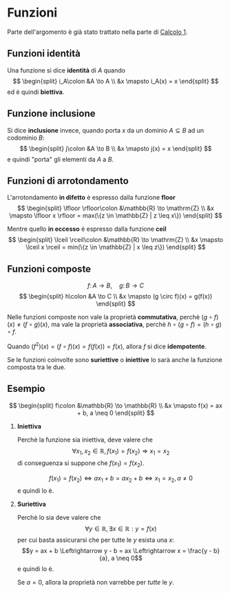 # Funzioni

Parte dell'argomento è già stato trattato nella parte di [Calcolo 1](../../ct0432/03/README.md).

## Funzioni identità

Una funzione si dice **identità** di $A$ quando
$$
\begin{split}
i_A\colon &A \to A \\
&x \mapsto i_A(x) = x
\end{split}
$$
ed è quindi **biettiva**.

## Funzione inclusione

Si dice **inclusione** invece, quando porta $x$ da un dominio $A \subseteq B$ ad un codominio $B$:
$$
\begin{split}
j\colon &A \to B \\
&x \mapsto j(x) = x
\end{split}
$$
e quindi "porta" gli elementi da $A$ a $B$.

## Funzioni di arrotondamento

L'arrotondamento **in difetto** è espresso dalla funzione **floor**
$$
\begin{split}
\lfloor \rfloor\colon &\mathbb{R} \to \mathrm{Z} \\
&x \mapsto \lfloor x \rfloor = max(\{z \in \mathbb{Z} | z \leq x\})
\end{split}
$$

Mentre quello **in eccesso** è espresso dalla funzione **ceil**
$$
\begin{split}
\lceil \rceil\colon &\mathbb{R} \to \mathrm{Z} \\
&x \mapsto \lceil x \rceil = min(\{z \in \mathbb{Z} | x \leq z\})
\end{split}
$$

## Funzioni composte

$$
f\colon A \to B, \hspace{1em} g\colon B \to C
$$
$$
\begin{split}
h\colon &A \to C \\
&x \mapsto (g \circ f)(x) = g(f(x))
\end{split}
$$

Nelle funzioni composte non vale la proprietà **commutativa**, perchè $(g \circ f)(x) \neq (f \circ g)(x)$, ma vale la proprietà **associativa**, perchè $h \circ (g \circ f) = (h \circ g) \circ f$.

Quando $(f^2)(x) = (f \circ f)(x) = f(f(x)) = f(x)$, allora $f$ si dice **idempotente**.

Se le funzioni coinvolte sono **suriettive** o **iniettive** lo sarà anche la funzione composta tra le due.

## Esempio

$$
\begin{split}
f\colon &\mathbb{R} \to \mathbb{R} \\
&x \mapsto f(x) = ax + b, a \neq 0
\end{split}
$$

1. **Iniettiva**

	Perchè la funzione sia iniettiva, deve valere che
	$$\forall x_1, x_2 \in \mathbb{R}, f(x_1) = f(x_2) \Rightarrow x_1 = x_2$$
	di conseguenza si suppone che $f(x_1) = f(x_2)$.

	$$f(x_1) = f(x_2) \Leftrightarrow ax_1 + b = ax_2 + b \Leftrightarrow x_1 = x_2, a \neq 0$$
	e quindi lo è.

2. **Suriettiva**

	Perchè lo sia deve valere che
	$$\forall y \in \mathbb{R}, \exists x \in \mathbb{R} : y = f(x)$$
	per cui basta assicurarsi che per tutte le $y$ esista una $x$:
	$$y = ax + b \Leftrightarrow y - b = ax \Leftrightarrow x = \frac{y - b}{a}, a \neq 0$$
	e quindi lo è.

	Se $a = 0$, allora la proprietà non varrebbe per _tutte_ le $y$.
